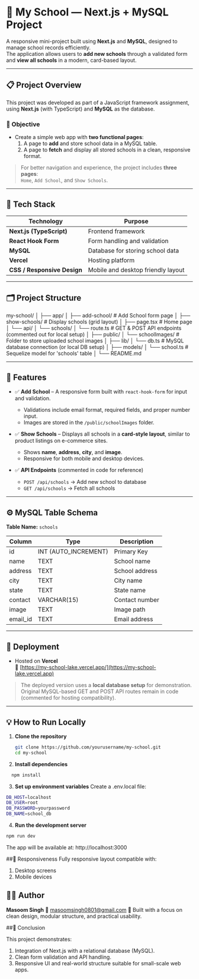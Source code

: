 # 🏫 My School — Next.js + MySQL Project

A responsive mini-project built using **Next.js** and **MySQL**, designed to manage school records efficiently.  
The application allows users to **add new schools** through a validated form and **view all schools** in a modern, card-based layout.

---

## 📋 Project Overview

This project was developed as part of a JavaScript framework assignment, using **Next.js** (with TypeScript) and **MySQL** as the database.

### 🎯 Objective
- Create a simple web app with **two functional pages**:
  1. A page to **add** and store school data in a MySQL table.
  2. A page to **fetch** and display all stored schools in a clean, responsive format.

> For better navigation and experience, the project includes **three pages**:  
> `Home`, `Add School`, and `Show Schools`.

---

## 🧱 Tech Stack

| Technology | Purpose |
|-------------|----------|
| **Next.js (TypeScript)** | Frontend framework |
| **React Hook Form** | Form handling and validation |
| **MySQL** | Database for storing school data |
| **Vercel** | Hosting platform |
| **CSS / Responsive Design** | Mobile and desktop friendly layout |

---

## 🗂️ Project Structure

my-school/
│
├── app/
│ ├── add-school/ # Add School form page
│ ├── show-schools/ # Display schools (grid layout)
│ ├── page.tsx # Home page
│ └── api/
│ └── schools/
│ └── route.ts # GET & POST API endpoints (commented out for local setup)
│
├── public/
│ └── schoolImages/ # Folder to store uploaded school images
│
├── lib/
│ └── db.ts # MySQL database connection (or local DB setup)
│
├── models/
│ └── school.ts # Sequelize model for 'schools' table
│
└── README.md



---

## 🧩 Features

- ✅ **Add School** – A responsive form built with `react-hook-form` for input and validation.
  - Validations include email format, required fields, and proper number input.
  - Images are stored in the `/public/schoolImages` folder.
  
- ✅ **Show Schools** – Displays all schools in a **card-style layout**, similar to product listings on e-commerce sites.
  - Shows **name**, **address**, **city**, and **image**.
  - Responsive for both mobile and desktop devices.

- ✅ **API Endpoints** (commented in code for reference)
  - `POST /api/schools` → Add new school to database
  - `GET /api/schools` → Fetch all schools

---

## ⚙️ MySQL Table Schema

**Table Name:** `schools`

| Column | Type | Description |
|---------|------|-------------|
| id | INT (AUTO_INCREMENT) | Primary Key |
| name | TEXT | School name |
| address | TEXT | School address |
| city | TEXT | City name |
| state | TEXT | State name |
| contact | VARCHAR(15) | Contact number |
| image | TEXT | Image path |
| email_id | TEXT | Email address |

---

## 🚀 Deployment

- Hosted on **Vercel**  
  🔗 [https://my-school-lake.vercel.app/](https://my-school-lake.vercel.app)

> The deployed version uses a **local database setup** for demonstration.  
> Original MySQL-based GET and POST API routes remain in code (commented for hosting compatibility).

---

## 💡 How to Run Locally

1. **Clone the repository**
   ```bash
   git clone https://github.com/yourusername/my-school.git
   cd my-school
   
2. **Install dependencies**
  ```bash
    npm install
```

3. **Set up environment variables**
Create a .env.local file:

  ```bash
DB_HOST=localhost
DB_USER=root
DB_PASSWORD=yourpassword
DB_NAME=school_db

```
4. **Run the development server**
   
```bash
npm run dev
```
The app will be available at:
http://localhost:3000

##📱 Responsiveness
Fully responsive layout compatible with:

   1. Desktop screens
   2. Mobile devices

## 👩‍💻 Author
**Masoom Singh**
📧 masoomsingh0801@gmail.com
💼 Built with a focus on clean design, modular structure, and practical usability.

##🏁 Conclusion

This project demonstrates:
1. Integration of Next.js with a relational database (MySQL).
2. Clean form validation and API handling.
3. Responsive UI and real-world structure suitable for small-scale web apps.
